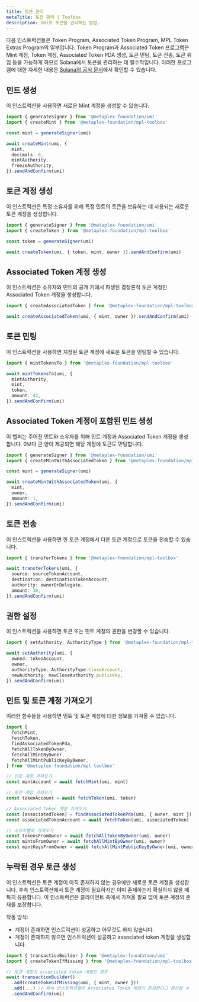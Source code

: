 ```yaml
---
title: 토큰 관리
metaTitle: 토큰 관리 | Toolbox
description: Umi로 토큰을 관리하는 방법.
---
```


다음 인스트럭션들은 Token Program, Associated Token Program, MPL Token Extras Program의 일부입니다. Token Program과 Associated Token 프로그램은 Mint 계정, Token 계정, Associated Token PDA 생성, 토큰 민팅, 토큰 전송, 토큰 위임 등을 가능하게 하므로 Solana에서 토큰을 관리하는 데 필수적입니다. 이러한 프로그램에 대한 자세한 내용은 [Solana의 공식 문서](https://spl.solana.com/token)에서 확인할 수 있습니다.

## 민트 생성

이 인스트럭션을 사용하면 새로운 Mint 계정을 생성할 수 있습니다.

```ts
import { generateSigner } from '@metaplex-foundation/umi'
import { createMint } from '@metaplex-foundation/mpl-toolbox'

const mint = generateSigner(umi)

await createMint(umi, {
  mint,
  decimals: 0,
  mintAuthority,
  freezeAuthority,
}).sendAndConfirm(umi)
```

## 토큰 계정 생성

이 인스트럭션은 특정 소유자를 위해 특정 민트의 토큰을 보유하는 데 사용되는 새로운 토큰 계정을 생성합니다.

```ts
import { generateSigner } from '@metaplex-foundation/umi'
import { createToken } from '@metaplex-foundation/mpl-toolbox'

const token = generateSigner(umi)

await createToken(umi, { token, mint, owner }).sendAndConfirm(umi)
```

## Associated Token 계정 생성

이 인스트럭션은 소유자와 민트의 공개 키에서 파생된 결정론적 토큰 계정인 Associated Token 계정을 생성합니다.

```ts
import { createAssociatedToken } from '@metaplex-foundation/mpl-toolbox'

await createAssociatedToken(umi, { mint, owner }).sendAndConfirm(umi)
```

## 토큰 민팅

이 인스트럭션을 사용하면 지정된 토큰 계정에 새로운 토큰을 민팅할 수 있습니다.

```ts
import { mintTokensTo } from '@metaplex-foundation/mpl-toolbox'

await mintTokensTo(umi, {
  mintAuthority,
  mint,
  token,
  amount: 42,
}).sendAndConfirm(umi)
```

## Associated Token 계정이 포함된 민트 생성

이 헬퍼는 주어진 민트와 소유자를 위해 민트 계정과 Associated Token 계정을 생성합니다. 0보다 큰 양이 제공되면 해당 계정에 토큰도 민팅합니다.

```ts
import { generateSigner } from '@metaplex-foundation/umi'
import { createMintWithAssociatedToken } from '@metaplex-foundation/mpl-toolbox'

const mint = generateSigner(umi)

await createMintWithAssociatedToken(umi, {
  mint,
  owner,
  amount: 1,
}).sendAndConfirm(umi)
```

## 토큰 전송

이 인스트럭션을 사용하면 한 토큰 계정에서 다른 토큰 계정으로 토큰을 전송할 수 있습니다.

```ts
import { transferTokens } from '@metaplex-foundation/mpl-toolbox'

await transferTokens(umi, {
  source: sourceTokenAccount,
  destination: destinationTokenAccount,
  authority: ownerOrDelegate,
  amount: 30,
}).sendAndConfirm(umi)
```

## 권한 설정

이 인스트럭션을 사용하면 토큰 또는 민트 계정의 권한을 변경할 수 있습니다.

```ts
import { setAuthority, AuthorityType } from '@metaplex-foundation/mpl-toolbox'

await setAuthority(umi, {
  owned: tokenAccount,
  owner,
  authorityType: AuthorityType.CloseAccount,
  newAuthority: newCloseAuthority.publicKey,
}).sendAndConfirm(umi)
```

## 민트 및 토큰 계정 가져오기

이러한 함수들을 사용하면 민트 및 토큰 계정에 대한 정보를 가져올 수 있습니다.

```ts
import {
  fetchMint,
  fetchToken,
  findAssociatedTokenPda,
  fetchAllTokenByOwner,
  fetchAllMintByOwner,
  fetchAllMintPublicKeyByOwner,
} from '@metaplex-foundation/mpl-toolbox'

// 민트 계정 가져오기
const mintAccount = await fetchMint(umi, mint)

// 토큰 계정 가져오기
const tokenAccount = await fetchToken(umi, token)

// Associated Token 계정 가져오기
const [associatedToken] = findAssociatedTokenPda(umi, { owner, mint })
const associatedTokenAccount = await fetchToken(umi, associatedToken)

// 소유자별로 가져오기
const tokensFromOwner = await fetchAllTokenByOwner(umi, owner)
const mintsFromOwner = await fetchAllMintByOwner(umi, owner)
const mintKeysFromOwner = await fetchAllMintPublicKeyByOwner(umi, owner)
```

## 누락된 경우 토큰 생성

이 인스트럭션은 토큰 계정이 아직 존재하지 않는 경우에만 새로운 토큰 계정을 생성합니다. 후속 인스트럭션에서 토큰 계정이 필요하지만 이미 존재하는지 확실하지 않을 때 특히 유용합니다. 이 인스트럭션은 클라이언트 측에서 가져올 필요 없이 토큰 계정의 존재를 보장합니다.

작동 방식:
- 계정이 존재하면 인스트럭션이 성공하고 아무것도 하지 않습니다.
- 계정이 존재하지 않으면 인스트럭션이 성공하고 associated token 계정을 생성합니다.

```ts
import { transactionBuilder } from '@metaplex-foundation/umi'
import { createTokenIfMissing } from '@metaplex-foundation/mpl-toolbox'

// 토큰 계정이 associated token 계정인 경우
await transactionBuilder()
  .add(createTokenIfMissing(umi, { mint, owner }))
  .add(...) // 후속 인스트럭션들은 Associated Token 계정이 존재한다고 확신할 수 있습니다.
  .sendAndConfirm(umi)
```